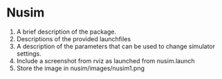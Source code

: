 # Nusim 
1. A brief description of the package.
2. Descriptions of the provided launchfiles
3. A description of the parameters that can be used to change simulator settings.
4. Include a screenshot from rviz as launched from nusim.launch
5. Store the image in nusim/images/nusim1.png
